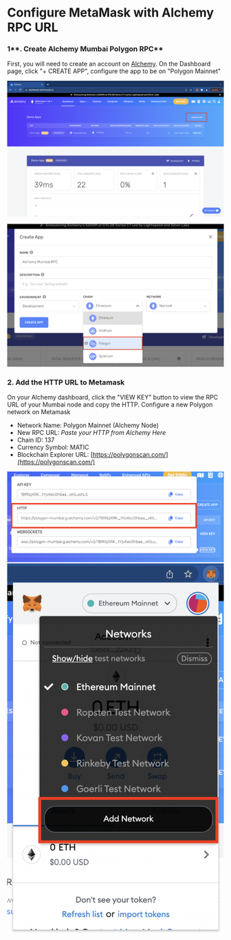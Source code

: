 # Configure MetaMask with Alchemy RPC URL

### 1**. Create Alchemy Mumbai Polygon RPC** <a href="#alchemypolygontometamaskinstructions-2.createalchemymumbaipolygonrpc" id="alchemypolygontometamaskinstructions-2.createalchemymumbaipolygonrpc"></a>

First, you will need to create an account on [Alchemy](https://dashboard.alchemyapi.io). On the Dashboard page, click "+ CREATE APP", configure the app to be on "Polygon Mainnet"

![](<../../.gitbook/assets/4 (1) (1).png>)

![](<../../.gitbook/assets/5 (1).png>)

### 2. Add the HTTP URL to Metamask <a href="#alchemypolygontometamaskinstructions-3.addthehttpurltometamask" id="alchemypolygontometamaskinstructions-3.addthehttpurltometamask"></a>

On your Alchemy dashboard, click the "VIEW KEY" button to view the RPC URL of your Mumbai node and copy the HTTP. Configure a new Polygon network on Metamask

* Network Name: Polygon Mainnet (Alchemy Node)
* New RPC URL: _Paste your HTTP from Alchemy Here_
* Chain ID: 137
* Currency Symbol: MATIC
* Blockchain Explorer URL: [https://polygonscan.com/](https://polygonscan.com/)

![](../../.gitbook/assets/7.png) ![](<../../.gitbook/assets/8 (2).png>)
